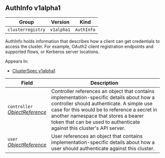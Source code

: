 ## AuthInfo v1alpha1

Group        | Version     | Kind
------------ | ---------- | -----------
`clusterregistry` | `v1alpha1` | `AuthInfo`



AuthInfo holds information that describes how a client can get credentials to access the cluster. For example, OAuth2 client registration endpoints and supported flows, or Kerberos server locations.

<aside class="notice">
Appears In:

<ul> 
<li><a href="#clusterspec-v1alpha1">ClusterSpec v1alpha1</a></li>
</ul></aside>

Field        | Description
------------ | -----------
`controller`<br /> *[ObjectReference](#objectreference-v1alpha1)*    | Controller references an object that contains implementation-specific details about how a controller should authenticate. A simple use case for this would be to reference a secret in another namespace that stores a bearer token that can be used to authenticate against this cluster&#39;s API server.
`user`<br /> *[ObjectReference](#objectreference-v1alpha1)*    | User references an object that contains implementation-specific details about how a user should authenticate against this cluster.

